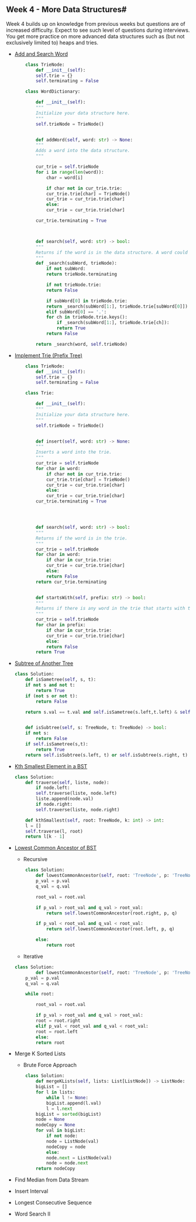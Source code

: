 ## Week 4 - More Data Structures#

<p>Week 4 builds up on knowledge from previous weeks but questions are of increased difficulty. Expect to see such level of questions during interviews. You get more practice on more advanced data structures such as (but not exclusively limited to) heaps and tries.
</p>

- [Add and Search Word](https://leetcode.com/problems/add-and-search-word-data-structure-design/discuss/714044/Fast-Short-Python-Trie-Solution-explained)
	
	```python
		class TrieNode:
		    def __init__(self):
			self.trie = {}
			self.terminating = False

		class WordDictionary:

		    def __init__(self):
			"""
			Initialize your data structure here.
			"""
			self.trieNode = TrieNode()


		    def addWord(self, word: str) -> None:
			"""
			Adds a word into the data structure.
			"""

			cur_trie = self.trieNode
			for i in range(len(word)):
			    char = word[i]

			    if char not in cur_trie.trie:
				cur_trie.trie[char] = TrieNode()
				cur_trie = cur_trie.trie[char]
			    else:
				cur_trie = cur_trie.trie[char]

			cur_trie.terminating = True



		    def search(self, word: str) -> bool:
			"""
			Returns if the word is in the data structure. A word could contain the dot character '.' to represent any one letter.
			"""    
			def _search(subWord, trieNode):
			    if not subWord:
				return trieNode.terminating 

			    if not trieNode.trie:
				return False

			    if subWord[0] in trieNode.trie:
				return _search(subWord[1:], trieNode.trie[subWord[0]])
			    elif subWord[0] == '.':
				for ch in trieNode.trie.keys():
				    if _search(subWord[1:], trieNode.trie[ch]):
					return True
			    return False

			return _search(word, self.trieNode)
	```
- [Implement Trie (Prefix Tree)](https://leetcode.com/problems/implement-trie-prefix-tree/)

	```python
		class TrieNode:
		    def __init__(self):
			self.trie = {}
			self.terminating = False

		class Trie:

		    def __init__(self):
			"""
			Initialize your data structure here.
			"""
			self.trieNode = TrieNode()


		    def insert(self, word: str) -> None:
			"""
			Inserts a word into the trie.
			"""
			cur_trie = self.trieNode
			for char in word:
			    if char not in cur_trie.trie:
				cur_trie.trie[char] = TrieNode()
				cur_trie = cur_trie.trie[char]
			    else:
				cur_trie = cur_trie.trie[char]
			cur_trie.terminating = True




		    def search(self, word: str) -> bool:
			"""
			Returns if the word is in the trie.
			"""
			cur_trie = self.trieNode
			for char in word:
			    if char in cur_trie.trie:
				cur_trie = cur_trie.trie[char]
			    else:
				return False
			return cur_trie.terminating 


		    def startsWith(self, prefix: str) -> bool:
			"""
			Returns if there is any word in the trie that starts with the given prefix.
			"""
			cur_trie = self.trieNode
			for char in prefix:
			    if char in cur_trie.trie:
				cur_trie = cur_trie.trie[char]
			    else:
				return False
			return True
	```
- [Subtree of Another Tree](https://leetcode.com/problems/subtree-of-another-tree/submissions/)

	```python
	class Solution:
	    def isSametree(self, s, t):
		if not s and not t:
		    return True
		if (not s or not t):
		    return False

		return s.val == t.val and self.isSametree(s.left,t.left) & self.isSametree(s.right,t.right)


	    def isSubtree(self, s: TreeNode, t: TreeNode) -> bool:
		if not s:
		    return False
		if self.isSametree(s,t):
		    return True
		return self.isSubtree(s.left, t) or self.isSubtree(s.right, t) 
	```

- [Kth Smallest Element in a BST](https://leetcode.com/problems/kth-smallest-element-in-a-bst/submissions/)

	```python
	class Solution:
	    def traverse(self, liste, node):
		    if node.left:
			self.traverse(liste, node.left)
		    liste.append(node.val)
		    if node.right:
			self.traverse(liste, node.right)

	    def kthSmallest(self, root: TreeNode, k: int) -> int:
		l = []
		self.traverse(l, root)
		return l[k - 1]
	```
- [Lowest Common Ancestor of BST](https://leetcode.com/problems/lowest-common-ancestor-of-a-binary-search-tree/)
	- Recursive
	```python
		class Solution:
		    def lowestCommonAncestor(self, root: 'TreeNode', p: 'TreeNode', q: 'TreeNode') -> 'TreeNode':
			p_val = p.val
			q_val = q.val

			root_val = root.val

			if p_val > root_val and q_val > root_val:
			    return self.lowestCommonAncestor(root.right, p, q)

			if p_val < root_val and q_val < root_val:
			    return self.lowestCommonAncestor(root.left, p, q)

			else:
			    return root
	```
	
	- Iterative
	```python
	class Solution:
    	    def lowestCommonAncestor(self, root: 'TreeNode', p: 'TreeNode', q: 'TreeNode') -> 'TreeNode':
		p_val = p.val
		q_val = q.val

		while root:

		    root_val = root.val

		    if p_val > root_val and q_val > root_val:
			root = root.right
		    elif p_val < root_val and q_val < root_val:
			root = root.left
		    else:
			return root
	```
- Merge K Sorted Lists
	- Brute Force Approach
	```python
		class Solution:
		    def mergeKLists(self, lists: List[ListNode]) -> ListNode:
			bigList = []
			for l in lists:
			    while l != None:
				bigList.append(l.val)
				l = l.next 
			bigList = sorted(bigList)
			node = None
			nodeCopy = None
			for val in bigList:
			    if not node:
				node = ListNode(val)
				nodeCopy = node
			    else:
				node.next = ListNode(val)
				node = node.next
			return nodeCopy
	```
- Find Median from Data Stream
- Insert Interval
- Longest Consecutive Sequence
- Word Search II
